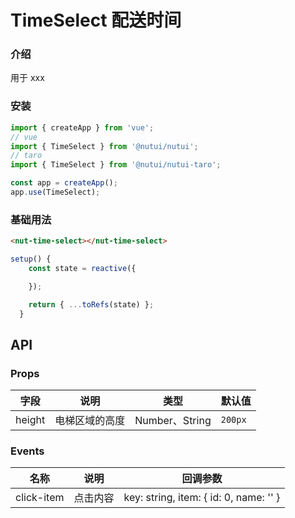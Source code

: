 # TimeSelect 配送时间

### 介绍

用于 xxx

### 安装

```javascript
import { createApp } from 'vue';
// vue
import { TimeSelect } from '@nutui/nutui';
// taro
import { TimeSelect } from '@nutui/nutui-taro';

const app = createApp();
app.use(TimeSelect);
```

### 基础用法

```html
<nut-time-select></nut-time-select>
```

```javascript
setup() {
    const state = reactive({

    });

    return { ...toRefs(state) };
  }
```

## API

### Props

| 字段   | 说明           | 类型           | 默认值  |
| ------ | -------------- | -------------- | ------- |
| height | 电梯区域的高度 | Number、String | `200px` |

### Events

| 名称       | 说明     | 回调参数                               |
| ---------- | -------- | -------------------------------------- |
| click-item | 点击内容 | key: string, item: { id: 0, name: '' } |
